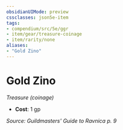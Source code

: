 ```yaml
---
obsidianUIMode: preview
cssclasses: json5e-item
tags:
- compendium/src/5e/ggr
- item/gear/treasure-coinage
- item/rarity/none
aliases: 
- "Gold Zino"
---
```

# Gold Zino
*Treasure (coinage)*  

- **Cost**: 1 gp

*Source: Guildmasters' Guide to Ravnica p. 9*